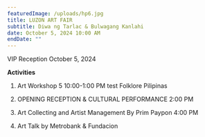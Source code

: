```yaml
---
featuredImage: /uploads/hp6.jpg
title: LUZON ART FAIR
subtitle: Diwa ng Tarlac & Bulwagang Kanlahi
date: October 5, 2024 10:00 AM
endDate: ""
---
```

VIP Reception October 5, 2024 

**Activities**

1. Art Workshop 5
10:00-1:00 PM test
Folklore Pilipinas


2. OPENING RECEPTION & CULTURAL PERFORMANCE
   2:00 PM

3. Art Collecting and Artist Management
By Prim Paypon
4:00 PM

4. Art Talk by Metrobank & Fundacion